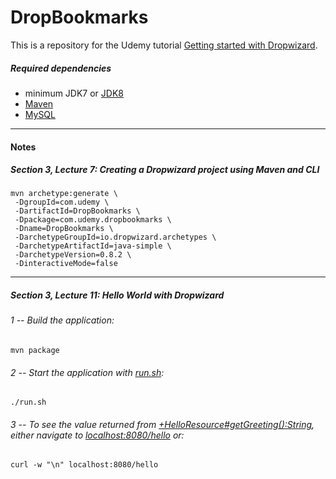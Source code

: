 DropBookmarks
=============

This is a repository for the Udemy tutorial [Getting started with Dropwizard](https://www.udemy.com/getting-started-with-dropwizard "Getting started with Dropwizard").

##### Required dependencies

 - minimum JDK7 or [JDK8](http://www.oracle.com/technetwork/java/javase/downloads/jdk8-downloads-2133151.html "Java SE Development Kit 8 Downloads")
 - [Maven](https://maven.apache.org/install.html "Installing Apache Maven")
 - [MySQL](https://dev.mysql.com/doc/refman/5.7/en/installing.html "Installing and Upgrading MySQL")
 
 ---
 
#### Notes

##### Section 3, Lecture 7:  Creating a Dropwizard project using Maven and CLI

```
mvn archetype:generate \
 -DgroupId=com.udemy \
 -DartifactId=DropBookmarks \
 -Dpackage=com.udemy.dropbookmarks \
 -Dname=DropBookmarks \
 -DarchetypeGroupId=io.dropwizard.archetypes \
 -DarchetypeArtifactId=java-simple \
 -DarchetypeVersion=0.8.2 \
 -DinteractiveMode=false
```

---

##### Section 3, Lecture 11:  Hello World with Dropwizard

###### 1 -- Build the application:

```
mvn package
```

###### 2 -- Start the application with [run.sh](run.sh):

```
./run.sh
```

###### 3 -- To see the value returned from [+HelloResource#getGreeting():String](src/main/java/com/udemy/dropbookmarks/resources/HelloResource.java), either navigate to [localhost:8080/hello](localhost:8080/hello) or:

```
curl -w "\n" localhost:8080/hello
```